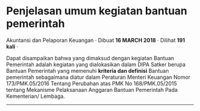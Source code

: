 Penjelasan umum kegiatan bantuan pemerintah
===========================================

Akuntansi dan Pelaporan Keuangan · Dibuat **16 MARCH 2018** · Dilihat **191 kali** ·

Dapat disampaikan bahwa yang dimaksud dengan kegiatan Bantuan Pemerintah adalah kegiatan yang dialokasikan dalam DIPA Satker berupa Bantuan Pemerintah yang memenuhi **kriteria dan definisi** Bantuan pemerintah sebagaimana diatur dalam Peraturan Menteri Keuangan Nomor 173/PMK.05/2016 Tentang Perubahan atas PMK No 168/PMK.05/2015 tentang Mekanisme Pelaksanaan Anggaran Bantuan Pemerintah Pada Kementerian/ Lembaga.  

  
  
  

* * *